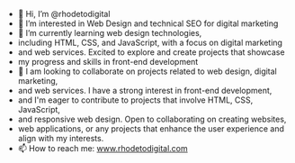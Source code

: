 - 👋 Hi, I’m @rhodetodigital
- 👀 I’m interested in Web Design and technical SEO for digital marketing
- 🌱 I’m currently learning web design technologies,
- including HTML, CSS, and JavaScript, with a focus on digital marketing
- and web services. Excited to explore and create projects that showcase
- my progress and skills in front-end development
- 💞️ I am looking to collaborate on projects related to web design, digital marketing,
- and web services. I have a strong interest in front-end development,
- and I'm eager to contribute to projects that involve HTML, CSS, JavaScript,
- and responsive web design. Open to collaborating on creating websites,
- web applications, or any projects that enhance the user experience and align with my interests.
- 📫 How to reach me: www.rhodetodigital.com    
<!---
rhodetodigital/rhodetodigital is a ✨ special ✨ repository because its `README.md` (this file) appears on your GitHub profile.
You can click the Preview link to take a look at your changes.
--->
